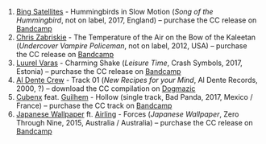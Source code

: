 1. [Bing Satellites](https://musicbrainz.org/artist/808dc300-e4ab-43b3-a046-37e221ee7518) - Hummingbirds in Slow Motion (_Song of the Hummingbird_, not on label, 2017, England) – purchase the CC release on [Bandcamp](https://bingsatellites.bandcamp.com/album/song-of-the-hummingbird)
1. [Chris Zabriskie](https://musicbrainz.org/artist/cd661c5c-c9ce-42ff-83f8-7b1dd1515d64) - The Temperature of the Air on the Bow of the Kaleetan (_Undercover Vampire Policeman_, not on label, 2012, USA) – purchase the CC release on [Bandcamp](https://chriszabriskie.bandcamp.com/album/undercover-vampire-policeman)
1. [Luurel Varas](https://musicbrainz.org/artist/27a56648-0fce-4b42-85dd-da4b103bcee8) - Charming Shake (_Leisure Time_, Crash Symbols, 2017, Estonia) – purchase the CC release on [Bandcamp](https://crashsymbols.bandcamp.com/album/leisure-time)
1. [Al Dente Crew](https://musicbrainz.org/artist/dc55efc1-70b6-4fc3-9c14-f2b70570f80d) - Track 01 (_New Recipes for your Mind_, Al Dente Records, 2000, ?) – download the CC compilation on [Dogmazic](http://play.dogmazic.net/labels.php?action=show&label=22#albums.php?action=show&album=265)
1. [Cubenx](https://musicbrainz.org/artist/5fb3a817-29b8-4e33-929e-44f876368f6f) feat. [Guilhem](https://musicbrainz.org/artist/61058049-a187-4eef-af0c-38ceb6de4826) - Hollow (single track, Bad Panda, 2017, Mexico / France)  – purchase the CC track on [Bandcamp](https://badpandarecords.bandcamp.com/album/cubenx-hollow-feat-guilhem)
1. [Japanese Wallpaper](https://musicbrainz.org/artist/b842adc8-a855-424e-963f-49d102b45a4f) ft. [Airling](https://musicbrainz.org/artist/9462ee17-bf24-4ffa-8e3f-524358fba5f4) - Forces (_Japanese Wallpaper_, Zero Through Nine, 2015, Australia / Australia) – purchase the CC release on [Bandcamp](https://japanesewallpaper.bandcamp.com/album/japanese-wallpaper)